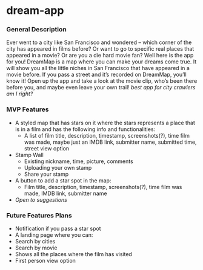 # dream-app

### General Description

Ever went to a city like San Francisco and wondered – which corner of the city has appeared in films before? Or want to go to specific real places that appeared in a movie? Or are you a die hard movie fan? Well here is the app for you! DreamMap is a map where you can make your dreams come true. It will show you all the little niches in San Francisco that have appeared in a movie before. If you pass a street and it’s recorded on DreamMap, you’ll know it! Open up the app and take a look at the movie clip, who’s been there before you, and maybe even leave your own trail! _best app for city crawlers am I right?_

### MVP Features

- A styled map that has stars on it where the stars represents a place that is in a film and has the following info and functionalities:
  - A list of film title, description, timestamp, screenshots(?), time film was made, maybe just an IMDB link, submitter name, submitted time, street view option
- Stamp Wall
  - Existing nickname, time, picture, comments
  - Uploading your own stamp
  - Share your stamp
- A button to add a star spot in the map:
  - Film title, description, timestamp, screenshots(?), time film was made, IMDB link, submitter name
- _Open to suggestions_

### Future Features Plans

- Notification if you pass a star spot
- A landing page where you can:
- Search by cities
- Search by movie
- Shows all the places where the film has visited
- First person view option
